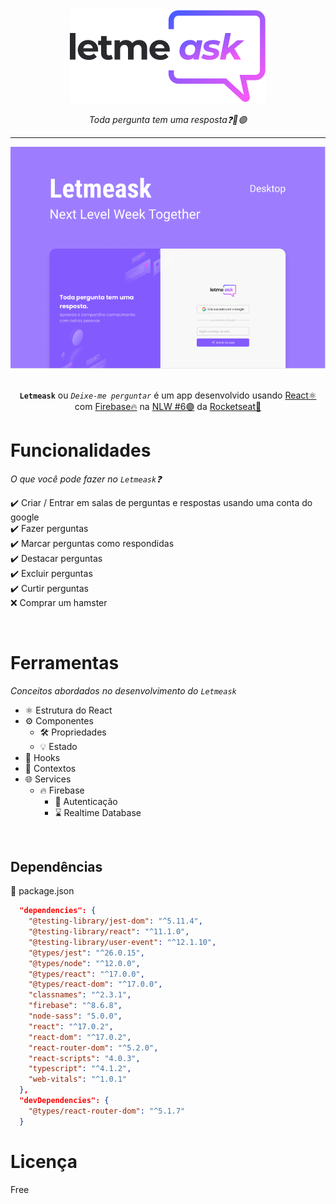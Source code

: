 <div align="center">
  <img src="https://github.com/Krauzy/let-me-ask/blob/main/src/assets/images/logo.svg" />

  <em>Toda pergunta tem uma resposta❓🚀🟣</em>

  ---

  <img src="https://github.com/Krauzy/let-me-ask/blob/main/src/assets/images/readme1.PNG" />

  <br/>
  <br/>
  <p>
    <code><strong>Letmeask</strong></code> 
    ou 
    <code><em>Deixe-me perguntar</em></code> 
    é um app desenvolvido usando 
    <a href="https://reactjs.org/">React⚛️</a>
    <br/> 
    com 
    <a href="https://firebase.google.com/?gclsrc=ds&gclsrc=ds">Firebase🔥</a> 
    na 
    <a href="https://nextlevelweek.com/inscricao/6">NLW #6🟣</a> 
    da 
    <a href="https://rocketseat.com.br/">Rocketseat🚀</a>
  </p>
</div>

# Funcionalidades

<em>O que você pode fazer no <code>Letmeask</code>❓</em>

✔️ Criar / Entrar em salas de perguntas e respostas usando uma conta do google <br/>
✔️ Fazer perguntas <br/>
✔️ Marcar perguntas como respondidas <br/>
✔️ Destacar perguntas <br/>
✔️ Excluir perguntas <br/>
✔️ Curtir perguntas <br/>
❌ Comprar um hamster

<br/>

# Ferramentas

<em>Conceitos abordados no desenvolvimento do <code>Letmeask</code></em>

- ⚛️ Estrutura do React
- ⚙️ Componentes
  - 🛠 Propriedades
  - 💡 Estado
- 🧷 Hooks 
- 📌 Contextos
- 🌐 Services
  - 🔥 Firebase
    - 🔐 Autenticação
    - ⌛️ Realtime Database

<br/>

## Dependências

🧩 package.json

```json
  "dependencies": {
    "@testing-library/jest-dom": "^5.11.4",
    "@testing-library/react": "^11.1.0",
    "@testing-library/user-event": "^12.1.10",
    "@types/jest": "^26.0.15",
    "@types/node": "^12.0.0",
    "@types/react": "^17.0.0",
    "@types/react-dom": "^17.0.0",
    "classnames": "^2.3.1",
    "firebase": "^8.6.8",
    "node-sass": "5.0.0",
    "react": "^17.0.2",
    "react-dom": "^17.0.2",
    "react-router-dom": "^5.2.0",
    "react-scripts": "4.0.3",
    "typescript": "^4.1.2",
    "web-vitals": "^1.0.1"
  },
  "devDependencies": {
    "@types/react-router-dom": "^5.1.7"
  }
```

# Licença

Free
